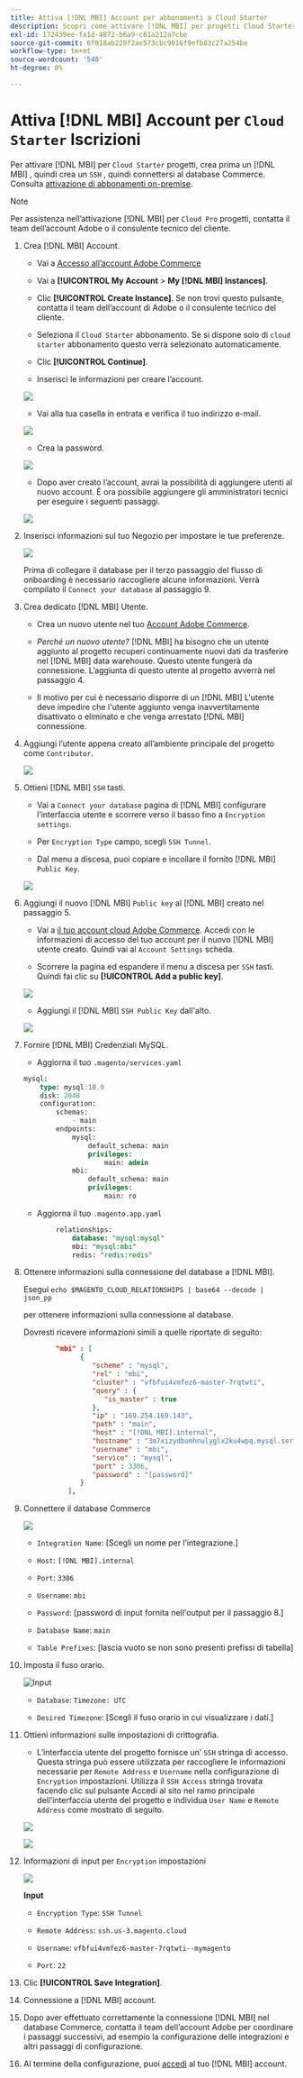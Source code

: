 ```yaml
---
title: Attiva [!DNL MBI] Account per abbonamenti a Cloud Starter
description: Scopri come attivare [!DNL MBI] per progetti Cloud Starter.
exl-id: 172439ee-fa1d-4872-b6a9-c61a212a7cbe
source-git-commit: 6f018ab220f2ae573cbc9016f9efb83c27a254be
workflow-type: tm+mt
source-wordcount: '548'
ht-degree: 0%

---
```


# Attiva [!DNL MBI] Account per `Cloud Starter` Iscrizioni

Per attivare [!DNL MBI] per `Cloud Starter` progetti, crea prima un [!DNL MBI] , quindi crea un `SSH` , quindi connettersi al database Commerce. Consulta [attivazione di abbonamenti on-premise](../getting-started/onpremise-activation.md).

>[!NOTE]
>
>Per assistenza nell’attivazione [!DNL MBI] per `Cloud Pro` progetti, contatta il team dell’account Adobe o il consulente tecnico del cliente.

1. Crea [!DNL MBI] Account.

   - Vai a [Accesso all’account Adobe Commerce](https://account.magento.com/customer/account/login)

   - Vai a **[!UICONTROL My Account** > **My [!DNL MBI] Instances]**.

   - Clic **[!UICONTROL Create Instance]**. Se non trovi questo pulsante, contatta il team dell’account di Adobe o il consulente tecnico del cliente.

   - Seleziona il `Cloud Starter` abbonamento. Se si dispone solo di `cloud starter` abbonamento questo verrà selezionato automaticamente.

   - Clic **[!UICONTROL Continue]**.

   - Inserisci le informazioni per creare l’account.

   ![](../assets/create-account-2.png)

   - Vai alla tua casella in entrata e verifica il tuo indirizzo e-mail.

   ![](../assets/create-account-3.png)

   - Crea la password.

   ![](../assets/create-account-4.png)

   - Dopo aver creato l’account, avrai la possibilità di aggiungere utenti al nuovo account. È ora possibile aggiungere gli amministratori tecnici per eseguire i seguenti passaggi.

   ![](../assets/create-account-5.png)

1. Inserisci informazioni sul tuo Negozio per impostare le tue preferenze.

   ![](../assets/create-account-6.png)

   Prima di collegare il database per il terzo passaggio del flusso di onboarding è necessario raccogliere alcune informazioni. Verrà compilato il `Connect your database` al passaggio 9.

1. Crea dedicato [!DNL MBI] Utente.

   - Crea un nuovo utente nel tuo [Account Adobe Commerce](https://accounts.magento.com).

   - _Perché un nuovo utente?_ [!DNL MBI] ha bisogno che un utente aggiunto al progetto recuperi continuamente nuovi dati da trasferire nel [!DNL MBI] data warehouse. Questo utente fungerà da connessione. L’aggiunta di questo utente al progetto avverrà nel passaggio 4.

   - Il motivo per cui è necessario disporre di un [!DNL MBI] L&#39;utente deve impedire che l&#39;utente aggiunto venga inavvertitamente disattivato o eliminato e che venga arrestato [!DNL MBI] connessione.

1. Aggiungi l’utente appena creato all’ambiente principale del progetto come `Contributor`.

   ![](../assets/create-account-7.png)

1. Ottieni [!DNL MBI] `SSH` tasti.

   - Vai a `Connect your database` pagina di [!DNL MBI] configurare l’interfaccia utente e scorrere verso il basso fino a `Encryption settings`.

   - Per `Encryption Type` campo, scegli `SSH Tunnel`.

   - Dal menu a discesa, puoi copiare e incollare il fornito [!DNL MBI] `Public Key`.

   ![](../assets/create-account-8.png)

1. Aggiungi il nuovo [!DNL MBI] `Public key` al [!DNL MBI] creato nel passaggio 5.

   - Vai a [il tuo account cloud Adobe Commerce](https://accounts.magento.cloud/). Accedi con le informazioni di accesso del tuo account per il nuovo [!DNL MBI] utente creato. Quindi vai al `Account Settings` scheda.

   - Scorrere la pagina ed espandere il menu a discesa per `SSH` tasti. Quindi fai clic su **[!UICONTROL Add a public key]**.

   ![](../assets/create-account-9.png)

   - Aggiungi il [!DNL MBI] `SSH Public Key` dall&#39;alto.

   ![](../assets/create-account-10.png)

1. Fornire [!DNL MBI] Credenziali MySQL.

   - Aggiorna il tuo `.magento/services.yaml`

   ```sql
   mysql:
       type: mysql:10.0
       disk: 2048
       configuration:
           schemas:
               - main
           endpoints:
               mysql:
                   default_schema: main
                   privileges:
                       main: admin
               mbi:
                   default_schema: main
                   privileges:
                       main: ro
   ```

   - Aggiorna il tuo `.magento.app.yaml`

   ```sql
           relationships:
               database: "mysql:mysql"
               mbi: "mysql:mbi"
               redis: "redis:redis"
   ```

1. Ottenere informazioni sulla connessione del database a [!DNL MBI].

   Esegui
   `echo $MAGENTO_CLOUD_RELATIONSHIPS | base64 --decode | json_pp`

   per ottenere informazioni sulla connessione al database.

   Dovresti ricevere informazioni simili a quelle riportate di seguito:

   ```json
           "mbi" : [
                 {
                    "scheme" : "mysql",
                    "rel" : "mbi",
                    "cluster" : "vfbfui4vmfez6-master-7rqtwti",
                    "query" : {
                       "is_master" : true
                    },
                    "ip" : "169.254.169.143",
                    "path" : "main",
                    "host" : "[!DNL MBI].internal",
                    "hostname" : "3m7xizydbomhnulyglx2ku4wpq.mysql.service._.magentosite.cloud",
                    "username" : "mbi",
                    "service" : "mysql",
                    "port" : 3306,
                    "password" : "[password]"
                 }
              ],
   ```

1. Connettere il database Commerce

   ![](../assets/create-account-11.png)

   - `Integration Name`: [Scegli un nome per l’integrazione.]

   - `Host`: `[!DNL MBI].internal`

   - `Port`: `3306`

   - `Username`: `mbi`

   - `Password`: [password di input fornita nell&#39;output per il passaggio 8.]

   - `Database Name`: `main`

   - `Table Prefixes`: [lascia vuoto se non sono presenti prefissi di tabella]

1. Imposta il fuso orario.

   ![Input](../assets/create-account-12.png)

   - `Database`: `Timezone: UTC`

   - `Desired Timezone`: [Scegli il fuso orario in cui visualizzare i dati.]

1. Ottieni informazioni sulle impostazioni di crittografia.

   - L’interfaccia utente del progetto fornisce un’ `SSH` stringa di accesso. Questa stringa può essere utilizzata per raccogliere le informazioni necessarie per `Remote Address` e `Username` nella configurazione di `Encryption` impostazioni. Utilizza il `SSH Access` stringa trovata facendo clic sul pulsante Accedi al sito nel ramo principale dell’interfaccia utente del progetto e individua `User Name` e `Remote Address` come mostrato di seguito.

   ![](../assets/create-account-13.png)

   ![](../assets/create-account-14.png)

1. Informazioni di input per `Encryption` impostazioni

   ![](../assets/create-account-15.png)

   **Input**

   - `Encryption Type`: `SSH Tunnel`

   - `Remote Address`: `ssh.us-3.magento.cloud`

   - `Username`: `vfbfui4vmfez6-master-7rqtwti--mymagento`

   - `Port`: `22`

1. Clic **[!UICONTROL Save Integration]**.

1. Connessione a [!DNL MBI] account.

1. Dopo aver effettuato correttamente la connessione [!DNL MBI] nel database Commerce, contatta il team dell’account Adobe per coordinare i passaggi successivi, ad esempio la configurazione delle integrazioni e altri passaggi di configurazione.

1. Al termine della configurazione, puoi [accedi](../getting-started/sign-in.md) al tuo [!DNL MBI] account.
